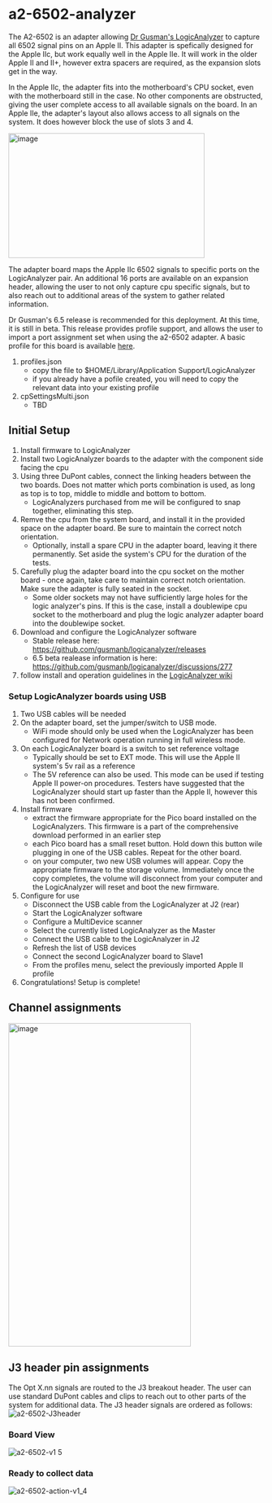 # a2-6502-analyzer
The A2-6502 is an adapter allowing [Dr Gusman's LogicAnalyzer](https://github.com/gusmanb/logicanalyzer) to capture all 6502 signal pins on an Apple II. This adapter is spefically designed for the Apple IIc, but work equally well in the Apple IIe. It will work in the older Apple II and II+, however extra spacers are required, as the expansion slots get in the way.

In the Apple IIc, the adapter fits into the motherboard's CPU socket, even with the motherboard still in the case. No other components are obstructed, giving the user complete access to all available signals on the board. In an Apple IIe, the adapter's layout also allows access to all signals on the system. It does however block the use of slots 3 and 4.

<img width="386" height="245" alt="image" src="https://github.com/user-attachments/assets/59300081-a10f-4d6c-a6ef-1137d4bd4383" />


The adapter board maps the Apple IIc 6502 signals to specific ports on the LogicAnalyzer pair. An additional 16 ports are available on an expansion header, allowing the user to not only capture cpu specific signals, but to also reach out to additional areas of the system to gather related information.

Dr Gusman's 6.5 release is recommended for this deployment. At this time, it is still in beta. This release provides profile support, and allows the user to import a port assignment set when using the a2-6502 adapter. A basic profile for this board is available [here](https://github.com/eositis/a2-6502-analyzer/tree/main/Gusmans-LogicAnalyzer).
1. profiles.json
   - copy the file to $HOME/Library/Application Support/LogicAnalyzer
   - if you already have a pofile created, you will need to copy the relevant data into your existing profile
2. cpSettingsMulti.json
   - TBD

## Initial Setup
1) Install firmware to LogicAnalyzer
2) Install two LogicAnalyzer boards to the adapter with the component side facing the cpu
3) Using three DuPont cables, connect the linking headers between the two boards. Does not matter which ports combination is used, as long as top is to top, middle to middle and bottom to bottom.
   - LogicAnalyzers purchased from me will be configured to snap together, eliminating this step.
4) Remve the cpu from the system board, and install it in the provided space on the adapter board. Be sure to maintain the correct notch orientation.
   - Optionally, install a spare CPU in the adapter board, leaving it there permanently. Set aside the system's CPU for the duration of the tests.
6) Carefully plug the adapter board into the cpu socket on the mother board - once again, take care to maintain correct notch orientation. Make sure the adapter is fully seated in the socket.
   - Some older sockets may not have sufficiently large holes for the logic analyzer's pins. If this is the case, install a doublewipe cpu socket to the motherboard and plug the logic analyzer adapter board into the doublewipe socket.
8) Download and configure the LogicAnalyzer software
   - Stable release here: https://github.com/gusmanb/logicanalyzer/releases
   - 6.5 beta realease information is here: https://github.com/gusmanb/logicanalyzer/discussions/277
10) follow install and operation guidelines in the [LogicAnalyzer wiki](https://github.com/gusmanb/logicanalyzer/wiki/06---The-LogicAnalyzer-program)

### Setup LogicAnalyzer boards using USB
1) Two USB cables will be needed
2) On the adapter board, set the jumper/switch to USB mode.
   - WiFi mode should only be used when the LogicAnalyzer has been configured for Network operation running in full wireless mode.
3) On each LogicAnalyzer board is a switch to set reference voltage
   - Typically should be set to EXT mode. This will use the Apple II system's 5v rail as a reference
   - The 5V reference can also be used. This mode can be used if testing Apple II power-on procedures. Testers have suggested that the LogicAnalyzer should start up faster than the Apple II, however this has not been confirmed.
4) Install firmware
   - extract the firmware appropriate for the Pico board installed on the LogicAnalyzers. This firmware is a part of the comprehensive download performed in an earlier step
   - each Pico board has a small reset button. Hold down this button wile plugging in one of the USB cables. Repeat for the other board.
   - on your computer, two new USB volumes will appear. Copy the appropriate firmware to the storage volume. Immediately once the copy completes, the volume will disconnect from your computer and the LogicAnalyzer will reset and boot the new firmware.
5) Configure for use
   - Disconnect the USB cable from the LogicAnalyzer at J2 (rear)
   - Start the LogicAnalyzer software
   - Configure a MultiDevice scanner
   - Select the currently listed LogicAnalyzer as the Master
   - Connect the USB cable to the LogicAnalyzer in J2
   - Refresh the list of USB devices
   - Connect the second LogicAnalyzer board to Slave1
   - From the profiles menu, select the previously imported Apple II profile
6) Congratulations! Setup is complete!

## Channel assignments
<img width="359" height="635" alt="image" src="https://github.com/user-attachments/assets/c4f22d23-842a-4563-b957-6c1d2bad59de" />

## J3 header pin assignments
The Opt X.nn signals are routed to the J3 breakout header. The user can use standard DuPont cables and clips to reach out to other parts of the system for additional data.
The J3 header signals are ordered as follows:
![a2-6502-J3header](https://github.com/user-attachments/assets/1c61d933-2e05-4c63-9d15-c92ce294f0c8)

### Board View
![a2-6502-v1 5](https://github.com/user-attachments/assets/f045d332-7186-456d-840c-d61f90bf8f7c)

### Ready to collect data
![a2-6502-action-v1_4](https://github.com/user-attachments/assets/2841a7ba-cd46-487d-ad21-ee0a1624c94a)





